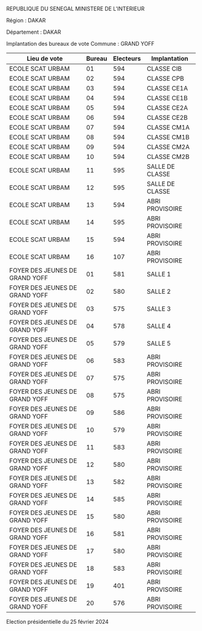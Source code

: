 REPUBLIQUE DU SENEGAL MINISTERE DE L'INTERIEUR

Région : DAKAR

Département : DAKAR

Implantation des bureaux de vote Commune : GRAND YOFF

| Lieu de vote | Bureau | Electeurs | Implantation |
| - | - | - | - |
| ECOLE SCAT URBAM | 01 | 594 | CLASSE CIB |
| ECOLE SCAT URBAM | 02 | 594 | CLASSE CPB |
| ECOLE SCAT URBAM | 03 | 594 | CLASSE CE1A |
| ECOLE SCAT URBAM | 04 | 594 | CLASSE CE1B |
| ECOLE SCAT URBAM | 05 | 594 | CLASSE CE2A |
| ECOLE SCAT URBAM | 06 | 594 | CLASSE CE2B |
| ECOLE SCAT URBAM | 07 | 594 | CLASSE CM1A |
| ECOLE SCAT URBAM | 08 | 594 | CLASSE CM1B |
| ECOLE SCAT URBAM | 09 | 594 | CLASSE CM2A |
| ECOLE SCAT URBAM | 10 | 594 | CLASSE CM2B |
| ECOLE SCAT URBAM | 11 | 595 | SALLE DE CLASSE |
| ECOLE SCAT URBAM | 12 | 595 | SALLE DE CLASSE |
| ECOLE SCAT URBAM | 13 | 594 | ABRI PROVISOIRE |
| ECOLE SCAT URBAM | 14 | 595 | ABRI PROVISOIRE |
| ECOLE SCAT URBAM | 15 | 594 | ABRI PROVISOIRE |
| ECOLE SCAT URBAM | 16 | 107 | ABRI PROVISOIRE |
| FOYER DES JEUNES DE GRAND YOFF | 01 | 581 | SALLE 1 |
| FOYER DES JEUNES DE GRAND YOFF | 02 | 580 | SALLE 2 |
| FOYER DES JEUNES DE GRAND YOFF | 03 | 575 | SALLE 3 |
| FOYER DES JEUNES DE GRAND YOFF | 04 | 578 | SALLE 4 |
| FOYER DES JEUNES DE GRAND YOFF | 05 | 579 | SALLE 5 |
| FOYER DES JEUNES DE GRAND YOFF | 06 | 583 | ABRI PROVISOIRE |
| FOYER DES JEUNES DE GRAND YOFF | 07 | 575 | ABRI PROVISOIRE |
| FOYER DES JEUNES DE GRAND YOFF | 08 | 575 | ABRI PROVISOIRE |
| FOYER DES JEUNES DE GRAND YOFF | 09 | 586 | ABRI PROVISOIRE |
| FOYER DES JEUNES DE GRAND YOFF | 10 | 579 | ABRI PROVISOIRE |
| FOYER DES JEUNES DE GRAND YOFF | 11 | 583 | ABRI PROVISOIRE |
| FOYER DES JEUNES DE GRAND YOFF | 12 | 580 | ABRI PROVISOIRE |
| FOYER DES JEUNES DE GRAND YOFF | 13 | 582 | ABRI PROVISOIRE |
| FOYER DES JEUNES DE GRAND YOFF | 14 | 585 | ABRI PROVISOIRE |
| FOYER DES JEUNES DE GRAND YOFF | 15 | 580 | ABRI PROVISOIRE |
| FOYER DES JEUNES DE GRAND YOFF | 16 | 581 | ABRI PROVISOIRE |
| FOYER DES JEUNES DE GRAND YOFF | 17 | 580 | ABRI PROVISOIRE |
| FOYER DES JEUNES DE GRAND YOFF | 18 | 583 | ABRI PROVISOIRE |
| FOYER DES JEUNES DE GRAND YOFF | 19 | 401 | ABRI PROVISOIRE |
| FOYER DES JEUNES DE GRAND YOFF | 20 | 576 | ABRI PROVISOIRE |

<!-- PageNumber="15/43" -->

Election présidentielle du 25 février 2024
